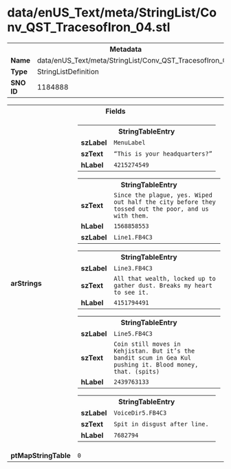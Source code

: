 <h1>data/enUS_Text/meta/StringList/Conv_QST_TracesofIron_04.stl</h1><table><tr><th colspan="100%">Metadata</th></tr><tr><td><b>Name</b></td><td>data/enUS_Text/meta/StringList/Conv_QST_TracesofIron_04.stl</td></tr><tr><td><b>Type</b></td><td>StringListDefinition</td></tr><tr><td><b>SNO ID</b></td><td>1184888</td></tr></table>

<table><tr><th colspan="100%">Fields</th></tr><tr><td><b>arStrings</b></td><td><table><tr><th colspan="100%">StringTableEntry</th></tr><tr><td><b>szLabel</b></td><td><code>MenuLabel</code></td></tr><tr><td><b>szText</b></td><td><code>“This is your headquarters?”</code></td></tr><tr><td><b>hLabel</b></td><td><code>4215274549</code></td></tr></table>


<table><tr><th colspan="100%">StringTableEntry</th></tr><tr><td><b>szText</b></td><td><code>Since the plague, yes. Wiped out half the city before they tossed out the poor, and us with them.</code></td></tr><tr><td><b>hLabel</b></td><td><code>1568858553</code></td></tr><tr><td><b>szLabel</b></td><td><code>Line1.FB4C3</code></td></tr></table>


<table><tr><th colspan="100%">StringTableEntry</th></tr><tr><td><b>szLabel</b></td><td><code>Line3.FB4C3</code></td></tr><tr><td><b>szText</b></td><td><code>All that wealth, locked up to gather dust. Breaks my heart to see it.</code></td></tr><tr><td><b>hLabel</b></td><td><code>4151794491</code></td></tr></table>


<table><tr><th colspan="100%">StringTableEntry</th></tr><tr><td><b>szLabel</b></td><td><code>Line5.FB4C3</code></td></tr><tr><td><b>szText</b></td><td><code>Coin still moves in Kehjistan. But it’s the bandit scum in Gea Kul pushing it. Blood money, that. (spits)</code></td></tr><tr><td><b>hLabel</b></td><td><code>2439763133</code></td></tr></table>


<table><tr><th colspan="100%">StringTableEntry</th></tr><tr><td><b>szLabel</b></td><td><code>VoiceDir5.FB4C3</code></td></tr><tr><td><b>szText</b></td><td><code>Spit in disgust after line. </code></td></tr><tr><td><b>hLabel</b></td><td><code>7682794</code></td></tr></table>


</td></tr><tr><td><b>ptMapStringTable</b></td><td><code>0</code></td></tr></table>


